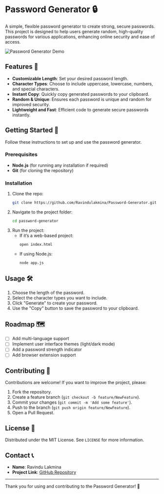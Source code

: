 # Password Generator 🔒

A simple, flexible password generator to create strong, secure passwords. This project is designed to help users generate random, high-quality passwords for various applications, enhancing online security and ease of access. 

![Password Generator Demo](link-to-demo-gif-or-image)

## Features 🌟

- **Customizable Length**: Set your desired password length.
- **Character Types**: Choose to include uppercase, lowercase, numbers, and special characters.
- **Instant Copy**: Quickly copy generated passwords to your clipboard.
- **Random & Unique**: Ensures each password is unique and random for improved security.
- **Lightweight and Fast**: Efficient code to generate secure passwords instantly.

## Getting Started 🚀

Follow these instructions to set up and use the password generator.

### Prerequisites

- **Node.js** (for running any installation if required)
- **Git** (for cloning the repository)

### Installation

1. Clone the repo:
    ```bash
    git clone https://github.com/Ravindulakmina/Password-Generator.git
    ```
2. Navigate to the project folder:
    ```bash
    cd password-generator
    ```
3. Run the project:
   - If it’s a web-based project:
     ```bash
     open index.html
     ```
   - If using Node.js:
     ```bash
     node app.js
     ```

## Usage 🛠️

1. Choose the length of the password.
2. Select the character types you want to include.
3. Click "Generate" to create your password.
4. Use the "Copy" button to save the password to your clipboard.

## Roadmap 🗺️

- [ ] Add multi-language support
- [ ] Implement user interface themes (light/dark mode)
- [ ] Add a password strength indicator
- [ ] Add browser extension support

## Contributing 🤝

Contributions are welcome! If you want to improve the project, please:
1. Fork the repository.
2. Create a feature branch (`git checkout -b feature/NewFeature`).
3. Commit your changes (`git commit -m 'Add some feature'`).
4. Push to the branch (`git push origin feature/NewFeature`).
5. Open a Pull Request.

## License 📜

Distributed under the MIT License. See `LICENSE` for more information.

## Contact 📞

- **Name**: Ravindu Lakmina
- **Project Link**: [GitHub Repository](https://github.com/Ravindulakmina/Password-Generator)

---

Thank you for using and contributing to the Password Generator! 🎉
